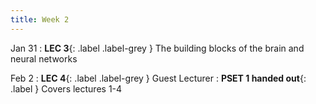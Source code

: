 ```yaml
---
title: Week 2
---
```


Jan 31
: **LEC 3**{: .label .label-grey } The building blocks of the brain and neural networks

Feb 2
:  **LEC 4**{: .label .label-grey } Guest Lecturer
:  **PSET 1 handed out**{: .label } Covers lectures 1-4
